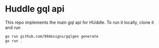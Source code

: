 # Huddle gql api

This repo implements the main gql api for HUddle.
To run it locally, clone it and run

```bash
go run github.com/99designs/gqlgen generate
go run .
```